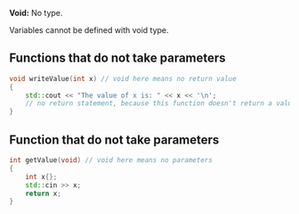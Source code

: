 **Void:** No type.

Variables cannot be defined with void type.

## Functions that do not take parameters
```cpp
void writeValue(int x) // void here means no return value
{
    std::cout << "The value of x is: " << x << '\n';
    // no return statement, because this function doesn't return a value
}
```

## Function that do not take parameters
```cpp
int getValue(void) // void here means no parameters
{
    int x{};
    std::cin >> x;
    return x;
}
```

